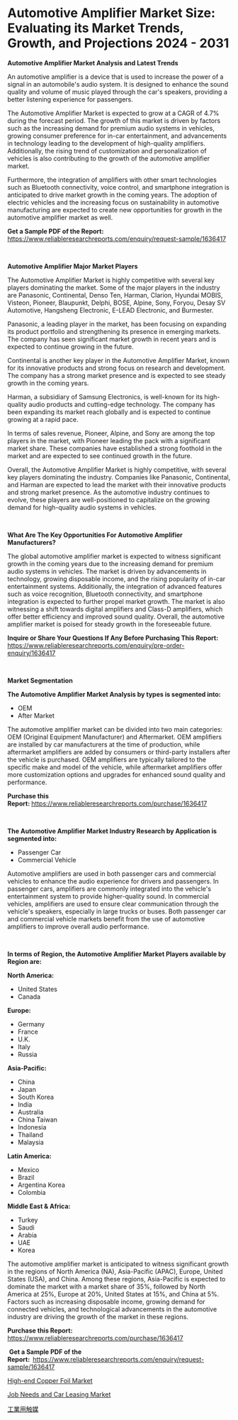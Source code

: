 <p><h1>Automotive Amplifier Market Size: Evaluating its Market Trends, Growth, and Projections 2024 - 2031</h1></p><p><strong>Automotive Amplifier Market Analysis and Latest Trends</strong></p>
<p><p>An automotive amplifier is a device that is used to increase the power of a signal in an automobile's audio system. It is designed to enhance the sound quality and volume of music played through the car's speakers, providing a better listening experience for passengers.</p><p>The Automotive Amplifier Market is expected to grow at a CAGR of 4.7% during the forecast period. The growth of this market is driven by factors such as the increasing demand for premium audio systems in vehicles, growing consumer preference for in-car entertainment, and advancements in technology leading to the development of high-quality amplifiers. Additionally, the rising trend of customization and personalization of vehicles is also contributing to the growth of the automotive amplifier market.</p><p>Furthermore, the integration of amplifiers with other smart technologies such as Bluetooth connectivity, voice control, and smartphone integration is anticipated to drive market growth in the coming years. The adoption of electric vehicles and the increasing focus on sustainability in automotive manufacturing are expected to create new opportunities for growth in the automotive amplifier market as well.</p></p>
<p><strong>Get a Sample PDF of the Report:&nbsp;</strong> <a href="https://www.reliableresearchreports.com/enquiry/request-sample/1636417">https://www.reliableresearchreports.com/enquiry/request-sample/1636417</a></p>
<p>&nbsp;</p>
<p><strong>Automotive Amplifier Major Market Players</strong></p>
<p><p>The Automotive Amplifier Market is highly competitive with several key players dominating the market. Some of the major players in the industry are Panasonic, Continental, Denso Ten, Harman, Clarion, Hyundai MOBIS, Visteon, Pioneer, Blaupunkt, Delphi, BOSE, Alpine, Sony, Foryou, Desay SV Automotive, Hangsheng Electronic, E-LEAD Electronic, and Burmester.</p><p>Panasonic, a leading player in the market, has been focusing on expanding its product portfolio and strengthening its presence in emerging markets. The company has seen significant market growth in recent years and is expected to continue growing in the future.</p><p>Continental is another key player in the Automotive Amplifier Market, known for its innovative products and strong focus on research and development. The company has a strong market presence and is expected to see steady growth in the coming years.</p><p>Harman, a subsidiary of Samsung Electronics, is well-known for its high-quality audio products and cutting-edge technology. The company has been expanding its market reach globally and is expected to continue growing at a rapid pace.</p><p>In terms of sales revenue, Pioneer, Alpine, and Sony are among the top players in the market, with Pioneer leading the pack with a significant market share. These companies have established a strong foothold in the market and are expected to see continued growth in the future.</p><p>Overall, the Automotive Amplifier Market is highly competitive, with several key players dominating the industry. Companies like Panasonic, Continental, and Harman are expected to lead the market with their innovative products and strong market presence. As the automotive industry continues to evolve, these players are well-positioned to capitalize on the growing demand for high-quality audio systems in vehicles.</p></p>
<p>&nbsp;</p>
<p><strong>What Are The Key Opportunities For Automotive Amplifier Manufacturers?</strong></p>
<p><p>The global automotive amplifier market is expected to witness significant growth in the coming years due to the increasing demand for premium audio systems in vehicles. The market is driven by advancements in technology, growing disposable income, and the rising popularity of in-car entertainment systems. Additionally, the integration of advanced features such as voice recognition, Bluetooth connectivity, and smartphone integration is expected to further propel market growth. The market is also witnessing a shift towards digital amplifiers and Class-D amplifiers, which offer better efficiency and improved sound quality. Overall, the automotive amplifier market is poised for steady growth in the foreseeable future.</p></p>
<p><strong>Inquire or Share Your Questions If Any Before Purchasing This Report:</strong> <a href="https://www.reliableresearchreports.com/enquiry/pre-order-enquiry/1636417">https://www.reliableresearchreports.com/enquiry/pre-order-enquiry/1636417</a></p>
<p>&nbsp;</p>
<p><strong>Market Segmentation</strong></p>
<p><strong>The Automotive Amplifier Market Analysis by types is segmented into:</strong></p>
<p><ul><li>OEM</li><li>After Market</li></ul></p>
<p><p>The automotive amplifier market can be divided into two main categories: OEM (Original Equipment Manufacturer) and Aftermarket. OEM amplifiers are installed by car manufacturers at the time of production, while aftermarket amplifiers are added by consumers or third-party installers after the vehicle is purchased. OEM amplifiers are typically tailored to the specific make and model of the vehicle, while aftermarket amplifiers offer more customization options and upgrades for enhanced sound quality and performance.</p></p>
<p><strong>Purchase this Report:&nbsp;</strong><a href="https://www.reliableresearchreports.com/purchase/1636417">https://www.reliableresearchreports.com/purchase/1636417</a></p>
<p>&nbsp;</p>
<p><strong>The Automotive Amplifier Market Industry Research by Application is segmented into:</strong></p>
<p><ul><li>Passenger Car</li><li>Commercial Vehicle</li></ul></p>
<p><p>Automotive amplifiers are used in both passenger cars and commercial vehicles to enhance the audio experience for drivers and passengers. In passenger cars, amplifiers are commonly integrated into the vehicle's entertainment system to provide higher-quality sound. In commercial vehicles, amplifiers are used to ensure clear communication through the vehicle's speakers, especially in large trucks or buses. Both passenger car and commercial vehicle markets benefit from the use of automotive amplifiers to improve overall audio performance.</p></p>
<p>&nbsp;</p>
<p><strong>In terms of Region, the Automotive Amplifier Market Players available by Region are:</strong></p>
<p>
    <p> <strong> North America: </strong>
        <ul>
            <li>United States</li>
            <li>Canada</li>
        </ul>
        </p> 
    <p> <strong> Europe: </strong>
        <ul>
            <li>Germany</li>
            <li>France</li>
            <li>U.K.</li>
            <li>Italy</li>
            <li>Russia</li>
        </ul>
        </p> 
    <p> <strong> Asia-Pacific: </strong>
        <ul>
            <li>China</li>
            <li>Japan</li>
            <li>South Korea</li>
            <li>India</li>
            <li>Australia</li>
            <li>China Taiwan</li>
            <li>Indonesia</li>
            <li>Thailand</li>
            <li>Malaysia</li>
        </ul>
        </p> 
    <p> <strong> Latin America: </strong>
        <ul>
            <li>Mexico</li>
            <li>Brazil</li>
            <li>Argentina Korea</li>
            <li>Colombia</li>
        </ul>
        </p> 
    <p> <strong> Middle East & Africa: </strong>
        <ul>
            <li>Turkey</li>
            <li>Saudi</li>
            <li>Arabia</li>
            <li>UAE</li>
            <li>Korea</li>
        </ul>
    </p>
    </p>
<p><p>The automotive amplifier market is anticipated to witness significant growth in the regions of North America (NA), Asia-Pacific (APAC), Europe, United States (USA), and China. Among these regions, Asia-Pacific is expected to dominate the market with a market share of 35%, followed by North America at 25%, Europe at 20%, United States at 15%, and China at 5%. Factors such as increasing disposable income, growing demand for connected vehicles, and technological advancements in the automotive industry are driving the growth of the market in these regions.</p></p>
<p><strong>Purchase this Report: </strong><a href="https://www.reliableresearchreports.com/purchase/1636417">https://www.reliableresearchreports.com/purchase/1636417</a></p>
<p>&nbsp;<strong>Get a Sample PDF of the Report:&nbsp;&nbsp;</strong><a href="https://www.reliableresearchreports.com/enquiry/request-sample/1636417">https://www.reliableresearchreports.com/enquiry/request-sample/1636417</a></p>
<p><strong></strong></p>
<p><p><a href="https://view.publitas.com/reportprime-1/decoding-the-high-end-copper-foil-market-a-deep-dive-into-the-latest-market-trends-market-segmentation-and-competitive-analysis/">High-end Copper Foil Market</a></p><p><a href="https://view.publitas.com/reportprime-1/decoding-the-job-needs-and-car-leasing-market-a-deep-dive-into-the-latest-market-trends-market-segmentation-and-competitive-analysis/">Job Needs and Car Leasing Market</a></p><p><a href="https://medium.com/@francoweber2023/%E7%94%A3%E6%A5%AD%E7%94%A8%E8%A7%A6%E5%AA%92%E5%B8%82%E5%A0%B4-%E7%A8%AE%E9%A1%9E-%E7%94%A8%E9%80%94-%E5%9C%B0%E7%90%86%E3%81%AB%E3%82%88%E3%82%8B%E5%8C%85%E6%8B%AC%E7%9A%84%E3%81%AA%E8%A9%95%E4%BE%A1-31574eb250f1">工業用触媒</a></p></p>